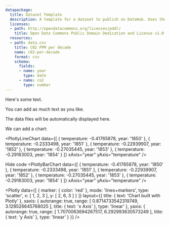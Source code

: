 ```yaml
---
datapackage:
  title: Dataset Template
  description: A template for a dataset to publish on DataHub. Uses the Data Package metadata.
  licenses:
  - path: http://opendatacommons.org/licenses/pddl/
    title: Open Data Commons Public Domain Dedication and License v1.0
  resources:
  - path: data.csv
    title: C02 PPM per decade
    name: c02-per-decade
    format: csv
    schema:
      fields:
      - name: year
        type: date
      - name: co2
        type: number
---
```


Here's some text.

You can add as much text as you like.

The data files will be automatically displayed here.

We can add a chart:

<LineChart
  data="./data.csv"
  title="C02 per decade"
  xAxis="year"
  yAxis="co2"
/>


<PlotlyLineChart
  data={[
    {
      temperature: -0.41765878,
      year: '1850'
    },
    {
      temperature: -0.2333498,
      year: '1851'
    },
    {
      temperature: -0.22939907,
      year: '1852'
    },
    {
      temperature: -0.27035445,
      year: '1853'
    },
    {
      temperature: -0.29163003,
      year: '1854'
    }
  ]}
  xAxis="year"
  yAxis="temperature"
/>

Hide code
<PlotlyBarChart
  data={[
    {
      temperature: -0.41765878,
      year: '1850'
    },
    {
      temperature: -0.2333498,
      year: '1851'
    },
    {
      temperature: -0.22939907,
      year: '1852'
    },
    {
      temperature: -0.27035445,
      year: '1853'
    },
    {
      temperature: -0.29163003,
      year: '1854'
    }
  ]}
  xAxis="year"
  yAxis="temperature"
/>

<Plotly
  data={[
    {
      marker: {
        color: 'red'
      },
      mode: 'lines+markers',
      type: 'scatter',
      x: [
        1,
        2,
        3
      ],
      y: [
        2,
        6,
        3
      ]
    }
  ]}
  layout={{
    title: {
      text: 'Chart built with Plotly'
    },
    xaxis: {
      autorange: true,
      range: [
        0.8714733542319749,
        3.128526645768025
      ],
      title: {
        text: 'x Axis'
      },
      type: 'linear'
    },
    yaxis: {
      autorange: true,
      range: [
        1.7070063694267517,
        6.292993630573249
      ],
      title: {
        text: 'y Axis'
      },
      type: 'linear'
    }
  }}
/>
